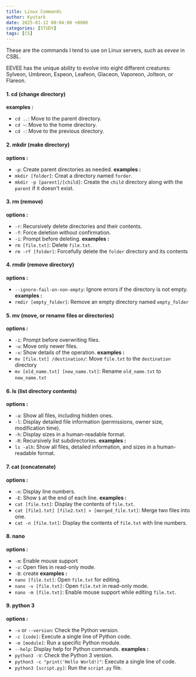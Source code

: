 ```yaml
---
title: Linux Commands
author: Kyutark
date: 2025-01-12 00:04:00 +0900
categories: [STUDY]
tags: [CS]
---
```

These are the commands I tend to use on Linux servers, such as _eevee_ in CSBL.

EEVEE has the unique ability to evolve into eight different creatures: Sylveon, Umbreon, Espeon, Leafeon, Glaceon, Vaporeon, Jolteon, or Flareon.

#### 1. cd (change directory)
**examples :**
- `cd ..`:  Move to the parent directory.
- `cd ~`: Move to the home directory.
- `cd -`: Move to the previous directory.

#### 2. mkdir (make directory)
**options :**
-  `-p`: Create parent directories as needed.
**examples :**
- `mkdir [folder]`: Creat a directory named `forder`.
- `mkdir -p [parent]/[child]`: Create the `child` directory along with the `parent` if it doesn't exist.

#### 3. rm (remove)
**options :**
- `-r`: Recursively delete directories and their contents.
- `-f`: Force deletion without confirmation.
- `-i`: Prompt before deleting.
**examples :**
- `rm [file.txt]`: Delete `file.txt`.
- `rm -rf [folder]`: Forcefully delete the `folder` directory and its contents

#### 4. rmdir (remove directory)
**options :**
- `--ignore-fail-on-non-empty`: Ignore errors if the directory is not empty.
**examples :**
 - `rmdir [empty_folder]`: Remove an empty directory named `empty_folder`

#### 5. mv (move, or rename files or directories)
**options :**
 - `-i`: Prompt before overwriting files.
 - `-u`: Move only newer files.
 - `-v`: Show details of the operation.
**examples :**
- `mv [file.txt] /destination/`: Move `file.txt` to the `destination` directory
- `mv [old_name.txt] [new_name.txt]`: Rename `old_name.txt` to `new_name.txt`

#### 6. ls (list directory contents)
**options :**
- `-a`: Show all files, including hidden ones.
- `-l`: Display detailed file information (permissions, owner size, modification time).
- `-h`: Display sizes in a human-readable format.
- `-R`: Recursively list subdirectories.
**examples :**
- `ls -alh`: Show all files, detailed information, and sizes in a human-readable format.

#### 7. cat (concatenate)
**options :**
 - `-n`: Display line numbers.
 - `-E`: Show `$` at the end of each line.
**examples :**
- `cat [file.txt]`: Display the contents of `file.txt`.
- `cat [file1.txt] [file2.txt] > [merged_file.txt]`: Merge two files into one.
- `cat -n [file.txt]`: Display the contents of `file.txt` with line numbers.

#### 8. nano
**options :**
- `-m`: Enable mouse support
- `-v`: Open files in read-only mode.
- `-B`: create
**examples :**
- `nano [file.txt]`: Open `file.txt` for editing.
- `nano -v [file.txt]`: Open `file.txt` in read-only mode.
- `nano -m [file.txt]`: Enable mouse support while editing `file.txt`.

#### 9. python 3
**options :**
- `-v` or `--version`: Check the Python version.
- `-c [code]`: Execute a single line of Python code.
- `-m [module]`: Run a specific Python module.
- `--help`: Display help for Python commands.
**examples :**
- `python3 -V`: Check the Python 3 version.
- `python3 -c "print('Hello World!)"`: Execute a single line of code.
- `python3 [script.py]`: Run the `script.py` file.
